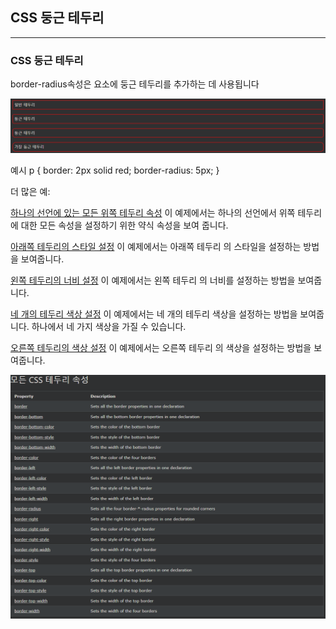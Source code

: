 ## CSS 둥근 테두리

***
### CSS 둥근 테두리
border-radius속성은 요소에 둥근 테두리를 추가하는 데 사용됩니다

<img src='./img/css_borders.png'>

예시
p {
  border: 2px solid red;
  border-radius: 5px;
}

더 많은 예:

[하나의 선언에 있는 모든 위쪽 테두리 속성](https://www.w3schools.com/css/tryit.asp?filename=trycss_border-top)
이 예제에서는 하나의 선언에서 위쪽 테두리에 대한 모든 속성을 설정하기 위한 약식 속성을 보여 줍니다.

[아래쪽 테두리의 스타일 설정](https://www.w3schools.com/css/tryit.asp?filename=trycss_border-bottom-style)
이 예제에서는 아래쪽 테두리 의 스타일을 설정하는 방법을 보여줍니다.

[왼쪽 테두리의 너비 설정](https://www.w3schools.com/css/tryit.asp?filename=trycss_border-left-width)
이 예제에서는 왼쪽 테두리 의 너비를 설정하는 방법을 보여줍니다.

[네 개의 테두리 색상 설정](https://www.w3schools.com/css/tryit.asp?filename=trycss_border-color)
이 예제에서는 네 개의 테두리 색상을 설정하는 방법을 보여줍니다. 하나에서 네 가지 색상을 가질 수 있습니다.

[오른쪽 테두리의 색상 설정](https://www.w3schools.com/css/tryit.asp?filename=trycss_border-right-color)
이 예제에서는 오른쪽 테두리 의 색상을 설정하는 방법을 보여줍니다.

<img src='./img/css_borders2.png'>
